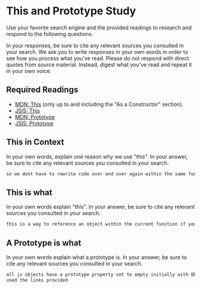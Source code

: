 # This and Prototype Study

Use your favorite search engine and the provided readings to research and
respond to the following questions.

In your responses, be sure to cite any relevant sources you consulted in your
search. We ask you to write responses in your own words in order to see how you
process what you've read. Please do not respond with direct quotes from source
material. Instead, digest what you've read and repeat it in your own voice.

## Required Readings

-   [MDN: This](https://developer.mozilla.org/en-US/docs/Web/JavaScript/Reference/Operators/this)
(only up to and including the "As a Constructor" section).
-   [JSIS: This](http://javascriptissexy.com/understand-javascripts-this-with-clarity-and-master-it/)
-   [MDN: Prototype](https://developer.mozilla.org/en-US/docs/Learn/JavaScript/Objects/Object_prototypes)
-   [JSIS: Prototype](http://javascriptissexy.com/javascript-prototype-in-plain-detailed-language/)

## This in Context

In your own words, explain one reason why we use "this". In your answer, be
sure to cite any relevant sources you consulted in your search.

```md
so we dont have to rewrite code over and over again within the same function. this is faster. used the links provided.
```

## This is what

In your own words explain "this".  In your answer, be
sure to cite any relevant sources you consulted in your search.

```md
this is a way to reference an object within the current function if you arent using it globally. its value is assigned based on the object that invokes it and has no value before then. used the links provided.
```

## A Prototype is what

In your own words explain what a prototype is.  In your answer, be
sure to cite any relevant sources you consulted in your search.

```md
all js objects have a prototype property set to empty initially with Object.prototype being the highest level of inheritance. it can be used to inherit all of another prototype. you can add a new property to an object by using its name.prototype.newFunctionOrWhatever =
used the links provided
```
